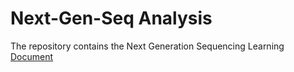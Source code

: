 # Next-Gen-Seq Analysis

The repository contains the Next Generation Sequencing Learning [Document](https://docs.google.com/document/d/1VQNA3gEQ6aj6dKoSFm5j5WZNMWvffn4tmDIP6H9RHSE/edit?usp=sharing)
